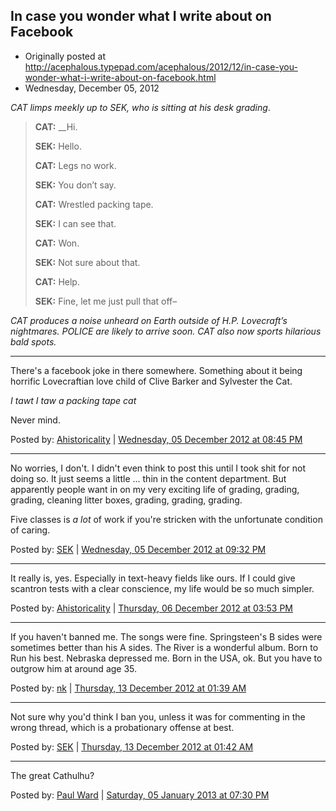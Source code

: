 ## In case you wonder what I write about on Facebook

 * Originally posted at http://acephalous.typepad.com/acephalous/2012/12/in-case-you-wonder-what-i-write-about-on-facebook.html
 * Wednesday, December 05, 2012



_CAT limps meekly up to SEK, who is sitting at his desk grading_.

> **CAT:** __Hi.
> 
> **SEK:** Hello.
> 
> **CAT:** Legs no work.
> 
> **SEK:** You don’t say.
> 
> **CAT:** Wrestled packing tape.
> 
> **SEK:** I can see that.
> 
> **CAT:** Won.
> 
> **SEK:** Not sure about that.
> 
> **CAT:** Help.
> 
> **SEK:** Fine, let me just pull that off–

_CAT produces a noise unheard on Earth outside of H.P. Lovecraft’s nightmares. POLICE are likely to arrive soon. CAT also now sports hilarious bald spots._

* * *

There's a facebook joke in there somewhere. Something about it being horrific Lovecraftian love child of Clive Barker and Sylvester the Cat. 

_I tawt I taw a packing tape cat_

Never mind.

Posted by: [Ahistoricality](http://ahistoricality.blogspot.com) | [Wednesday, 05 December 2012 at 08:45 PM](http://acephalous.typepad.com/acephalous/2012/12/in-case-you-wonder-what-i-write-about-on-facebook.html?cid=6a00d8341c2df453ef017c3451df3a970b#comment-6a00d8341c2df453ef017c3451df3a970b)

* * *

No worries, I don't. I didn't even think to post this until I took shit for not doing so. It just seems a little ... thin in the content department. But apparently people want in on my very exciting life of grading, grading, grading, cleaning litter boxes, grading, grading, grading.

Five classes is _a lot_ of work if you're stricken with the unfortunate condition of caring.

Posted by: [SEK](http://acephalous.typepad.com/) | [Wednesday, 05 December 2012 at 09:32 PM](http://acephalous.typepad.com/acephalous/2012/12/in-case-you-wonder-what-i-write-about-on-facebook.html?cid=6a00d8341c2df453ef017c34522682970b#comment-6a00d8341c2df453ef017c34522682970b)

* * *

It really is, yes. Especially in text-heavy fields like ours. If I could give scantron tests with a clear conscience, my life would be so much simpler. 

Posted by: [Ahistoricality](http://ahistoricality.blogspot.com) | [Thursday, 06 December 2012 at 03:53 PM](http://acephalous.typepad.com/acephalous/2012/12/in-case-you-wonder-what-i-write-about-on-facebook.html?cid=6a00d8341c2df453ef017d3e883712970c#comment-6a00d8341c2df453ef017d3e883712970c) 

* * *

If you haven't banned me.  The songs were fine.  Springsteen's B sides were sometimes better than his A sides.  The River is a wonderful album.  Born to Run his best.  Nebraska depressed me.  Born  in the USA, ok.  But you have to outgrow him at around age 35.

Posted by: [nk](http://krites.blogspot.com) | [Thursday, 13 December 2012 at 01:39 AM](http://acephalous.typepad.com/acephalous/2012/12/in-case-you-wonder-what-i-write-about-on-facebook.html?cid=6a00d8341c2df453ef017c34906cd0970b#comment-6a00d8341c2df453ef017c34906cd0970b)

* * *	

Not sure why you'd think I ban you, unless it was for commenting in the wrong thread, which is a probationary offense at best.

Posted by: [SEK](http://acephalous.typepad.com/) | [Thursday, 13 December 2012 at 01:42 AM](http://acephalous.typepad.com/acephalous/2012/12/in-case-you-wonder-what-i-write-about-on-facebook.html?cid=6a00d8341c2df453ef017ee633ea73970d#comment-6a00d8341c2df453ef017ee633ea73970d) 

* * *		

The great Cathulhu?

Posted by: [Paul Ward](http://profile.typepad.com/wardpaul1) | [Saturday, 05 January 2013 at 07:30 PM](http://acephalous.typepad.com/acephalous/2012/12/in-case-you-wonder-what-i-write-about-on-facebook.html?cid=6a00d8341c2df453ef017d3f88af1b970c#comment-6a00d8341c2df453ef017d3f88af1b970c)

		

        
